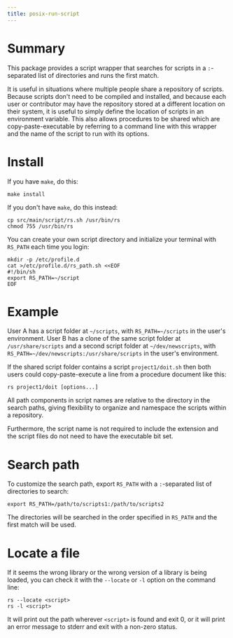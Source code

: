 ```yaml
---
title: posix-run-script
---
```


# Summary

This package provides a script wrapper that searches for scripts in a `:`-separated list
of directories and runs the first match.

It is useful in situations where multiple people share a repository of scripts. Because
scripts don't need to be compiled and installed, and because each user or contributor may
have the repository stored at a different location on their system, it is useful to simply
define the location of scripts in an environment variable. This also allows procedures
to be shared which are copy-paste-executable by referring to a command line with this 
wrapper and the name of the script to run with its options.  

# Install

If you have `make`, do this:

```
make install
```

If you don't have `make`, do this instead:

```
cp src/main/script/rs.sh /usr/bin/rs
chmod 755 /usr/bin/rs
```

You can create your own script directory and initialize your terminal with `RS_PATH`
each time you login:

```
mkdir -p /etc/profile.d
cat >/etc/profile.d/rs_path.sh <<EOF
#!/bin/sh
export RS_PATH=~/script
EOF
```

# Example 

User A has a script folder at `~/scripts`, with `RS_PATH=~/scripts` in the
user's environment. User B has a clone of the same script folder at
`/usr/share/scripts` and a second script folder at `~/dev/newscripts`, with
`RS_PATH=~/dev/newscripts:/usr/share/scripts` in the user's environment.

If the shared script folder contains a script `project1/doit.sh` then both
users could copy-paste-execute a line from a procedure document like this:

```
rs project1/doit [options...]
```

All path components in script names are relative to the directory in the search paths,
giving flexibility to organize and namespace the scripts within a repository.

Furthermore, the script name is not required to include the extension and the script files
do not need to have the executable bit set. 

# Search path

To customize the search path, export `RS_PATH` with a `:`-separated list of 
directories to search:

```
export RS_PATH=/path/to/scripts1:/path/to/scripts2
```

The directories will be searched in the order specified in `RS_PATH` and the
first match will be used.

# Locate a file

If it seems the wrong library or the wrong version of a library is being loaded,
you can check it with the `--locate` or `-l` option on the command line:

```
rs --locate <script>
rs -l <script>
```

It will print out the path wherever `<script>` is found and exit 0, or it will print
an error message to stderr and exit with a non-zero status. 

